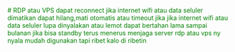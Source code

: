 <font color="green"># RDP atau VPS
dapat reconnect jika internet wifi atau data seluler dimatikan
dapat hilang,mati otomatis atau timeout jika jika internet wifi atau data seluler lupa dinyalakan atau lemot
dapat bertahan lama sampai bulanan jika bisa standby terus menerus menjaga server rdp atau vps ny nyala
mudah digunakan tapi ribet kalo di ribetin
</font>
